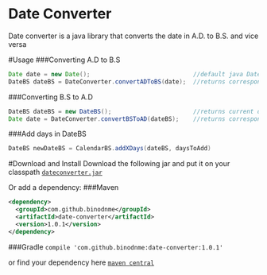 # Date Converter
Date converter is a java library that converts the date in A.D. to B.S. and vice versa

#Usage
###Converting A.D to B.S
```java
Date date = new Date();                             //default java Date object
DateBS dateBS = DateConverter.convertADToBS(date);  //returns corresponding DateBS
```

###Converting B.S to A.D
```java
DateBS dateBS = new DateBS();                       //returns current date in B.S
Date date = DateConverter.convertBSToAD(dateBS);    //returns corresponding Date object
```

###Add days in DateBS
```java
DateBS newDateBS = CalendarBS.addXDays(dateBS, daysToAdd)
```

#Download and Install
Download the following jar and put it on your classpath
[``dateconverter.jar``](https://github.com/binodnme/date-converter/releases/download/v1.0.1/dateconverter.jar)

Or add a dependency:
###Maven
```xml
<dependency>
  <groupId>com.github.binodnme</groupId>
  <artifactId>date-converter</artifactId>
  <version>1.0.1</version>
</dependency>
```
###Gradle
```compile 'com.github.binodnme:date-converter:1.0.1'```

or find your dependency here
[``maven central``](https://search.maven.org/#artifactdetails%7Ccom.github.binodnme%7Cdate-converter%7C1.0.1%7Cjar)
